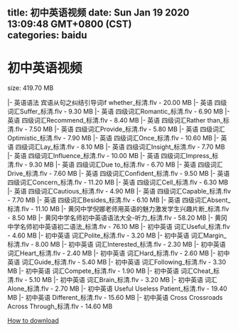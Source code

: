 
title: 初中英语视频
date: Sun Jan 19 2020 13:09:48 GMT+0800 (CST)    
categories: baidu
---

# 初中英语视频
size: 419.70 MB
 
 
|- 英语语法 宾语从句之纠结引导词if whether_标清.flv - 20.00 MB
|- 英语 四级词汇Suffer_标清.flv - 9.30 MB
|- 英语 四级词汇Romantic_标清.flv - 6.90 MB
|- 英语 四级词汇Recommend_标清.flv - 8.40 MB
|- 英语 四级词汇Rather than_标清.flv - 7.50 MB
|- 英语 四级词汇Provide_标清.flv - 5.80 MB
|- 英语 四级词汇Optimistic_标清.flv - 7.90 MB
|- 英语 四级词汇Once_标清.flv - 10.60 MB
|- 英语 四级词汇Lay_标清.flv - 8.10 MB
|- 英语 四级词汇Insight_标清.flv - 7.70 MB
|- 英语 四级词汇Influence_标清.flv - 10.00 MB
|- 英语 四级词汇Impress_标清.flv - 9.30 MB
|- 英语 四级词汇Due to_标清.flv - 6.70 MB
|- 英语 四级词汇Drive_标清.flv - 7.60 MB
|- 英语 四级词汇Confident_标清.flv - 9.50 MB
|- 英语 四级词汇Concern_标清.flv - 11.20 MB
|- 英语 四级词汇Cell_标清.flv - 6.30 MB
|- 英语 四级词汇Cautious_标清.flv - 4.90 MB
|- 英语 四级词汇Capable_标清.flv - 7.70 MB
|- 英语 四级词汇Besides_标清.flv - 6.10 MB
|- 英语 四级词汇Absent_标清.flv - 11.10 MB
|- 黄冈中学倪娜老师用英语的魅力激发学生兴趣片断_标清.flv - 8.50 MB
|- 黄冈中学名师初中英语语法大全-听力_标清.flv - 58.20 MB
|- 黄冈中学名师初中英语初二语法_标清.flv - 76.10 MB
|- 初中英语 词汇Useful_标清.flv - 4.60 MB
|- 初中英语 词汇Polite_标清.flv - 3.20 MB
|- 初中英语 词汇Margin_标清.flv - 8.00 MB
|- 初中英语 词汇Interested_标清.flv - 2.30 MB
|- 初中英语 词汇Heart_标清.flv - 2.40 MB
|- 初中英语 词汇Hard_标清.flv - 2.60 MB
|- 初中英语 词汇Guide_标清.flv - 5.40 MB
|- 初中英语 词汇Following_标清.flv - 3.30 MB
|- 初中英语 词汇Compete_标清.flv - 1.90 MB
|- 初中英语 词汇Cheat_标清.flv - 5.10 MB
|- 初中英语 词汇Brain_标清.flv - 3.20 MB
|- 初中英语 词汇Alone_标清.flv - 2.70 MB
|- 初中英语 Useful Useless Patient_标清.flv - 19.40 MB
|- 初中英语 Different_标清.flv - 15.60 MB
|- 初中英语 Cross Crossroads Across Through_标清.flv - 14.60 MB

[How to download](https://bpcam.bemobtrk.com/go/2ceec3aa-1ca2-46d6-b9ff-aaa5c184517c?jno=184)